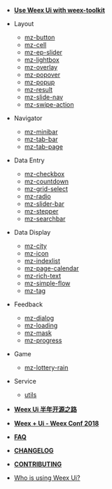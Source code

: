 - [**Use Weex Ui with weex-toolkit**](docs/with-weex-toolkit)
- Layout
    - [mz-button](packages/mz-button/)
    - [mz-cell](packages/mz-cell/)
    - [mz-ep-slider](packages/mz-ep-slider/)
    - [mz-lightbox](packages/mz-lightbox/)
    - [mz-overlay](packages/mz-overlay/)
    - [mz-popover](packages/mz-popover/)
    - [mz-popup](packages/mz-popup/)
    - [mz-result](packages/mz-result/)
    - [mz-slide-nav](packages/mz-slide-nav/)
    - [mz-swipe-action](packages/mz-swipe-action/)

- Navigator
    - [mz-minibar](packages/mz-minibar/)
    - [mz-tab-bar](packages/mz-tab-bar/)
    - [mz-tab-page](packages/mz-tab-page/)

- Data Entry
    - [mz-checkbox](packages/mz-checkbox/)
    - [mz-countdown](packages/mz-countdown/)
    - [mz-grid-select](packages/mz-grid-select/)
    - [mz-radio](packages/mz-radio/)
    - [mz-slider-bar](packages/mz-slider-bar/)
    - [mz-stepper](packages/mz-stepper/)
    - [mz-searchbar](packages/mz-searchbar/)

- Data Display
    - [mz-city](packages/mz-city/)
    - [mz-icon](packages/mz-icon/)
    - [mz-indexlist](packages/mz-indexlist/)
    - [mz-page-calendar](packages/mz-page-calendar/)
    - [mz-rich-text](packages/mz-rich-text/)
    - [mz-simple-flow](packages/mz-simple-flow/)
    - [mz-tag](packages/mz-tag/)

- Feedback
    - [mz-dialog](packages/mz-dialog/)
    - [mz-loading](packages/mz-loading/)
    - [mz-mask](packages/mz-mask/)
    - [mz-progress](packages/mz-progress/)

- Game
   - [mz-lottery-rain](packages/mz-lottery-rain/)

- Service
   - [utils](packages/utils/)
- [**Weex Ui 半年开源之路**](docs/weex-ui-report)
- [**Weex + Ui - Weex Conf 2018**](docs/weex-ui-weex-conf-2018)
- [**FAQ**](docs/faq)
- [**CHANGELOG**](CHANGELOG)
- [**CONTRIBUTING**](CONTRIBUTING)
- [Who is using Weex Ui?](docs/who_use.md)

